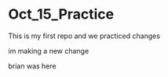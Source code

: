 # Oct_15_Practice

This is my first repo and we practiced changes

im making a new change

brian was here
